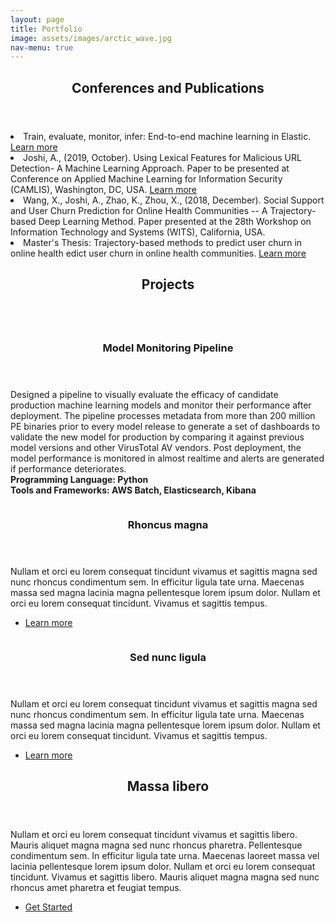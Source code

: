 ```yaml
---
layout: page
title: Portfolio
image: assets/images/arctic_wave.jpg
nav-menu: true
---
```


<!-- Main -->
<div id="main" class="alt">

<!-- One -->
<section id="one">
	<div class="inner">
		<header class="major">
			<h1>Conferences and Publications</h1>
		</header>
		<li>Train, evaluate, monitor, infer: End-to-end machine learning in Elastic. <a href="https://www.elastic.co/blog/train-evaluate-monitor-infer-end-to-end-machine-learning-in-elastic"> Learn more</a></li>
		<li>Joshi, A., (2019, October). Using Lexical Features for Malicious URL Detection- A Machine Learning Approach. Paper to be presented at Conference on Applied Machine Learning for Information Security (CAMLIS), Washington, DC, USA. <a href="https://www.camlis.org/2019/talks/joshi"> Learn more</a></li>
		<li>Wang, X., Joshi, A., Zhao, K., Zhou, X., (2018, December). Social Support and User Churn Prediction for Online Health Communities -- A Trajectory-based Deep Learning Method. Paper presented at the 28th Workshop on Information Technology and Systems (WITS), California, USA.</li>
		<li>Master's Thesis: Trajectory-based methods to predict user churn in online health edict user churn in online health communities. <a href="https://ir.uiowa.edu/cgi/viewcontent.cgi?article=7709&context=etd"> Learn more</a></li>
	</div>
</section>

<!-- Two -->
<section id="one">
	<div class="inner">
		<header class="major">
			<h1>Projects</h1>
		</header>

<!-- Two -->
<section id="two" class="spotlights">
	<section>
		<a href="portfolio.html" class="image">
			<img src="{% link assets/images/viz.jpg %}" alt="" data-position="center center" />
		</a>
		<div class="content">
			<div class="inner">
				<header class="major">
					<h3>Model Monitoring Pipeline</h3>
				</header>
				<p>Designed a pipeline to visually evaluate the efficacy of candidate production machine learning models and monitor their performance after deployment. The pipeline processes metadata from more than 200 million PE binaries prior to every model release to generate a set of dashboards to validate the new model for production by comparing it against previous model versions and other VirusTotal AV vendors. Post deployment, the model performance is monitored in almost realtime and alerts are generated if performance deteriorates.
				<br />
				<b>Programming Language: Python </b>
				<br />
				<b>Tools and Frameworks: AWS Batch, Elasticsearch, Kibana</b>
				</p>
			</div>
		</div>
	</section>
	<section>
		<a href="generic.html" class="image">
			<img src="{% link assets/images/pic09.jpg %}" alt="" data-position="top center" />
		</a>
		<div class="content">
			<div class="inner">
				<header class="major">
					<h3>Rhoncus magna</h3>
				</header>
				<p>Nullam et orci eu lorem consequat tincidunt vivamus et sagittis magna sed nunc rhoncus condimentum sem. In efficitur ligula tate urna. Maecenas massa sed magna lacinia magna pellentesque lorem ipsum dolor. Nullam et orci eu lorem consequat tincidunt. Vivamus et sagittis tempus.</p>
				<ul class="actions">
					<li><a href="generic.html" class="button">Learn more</a></li>
				</ul>
			</div>
		</div>
	</section>
	<section>
		<a href="generic.html" class="image">
			<img src="{% link assets/images/pic10.jpg %}" alt="" data-position="25% 25%" />
		</a>
		<div class="content">
			<div class="inner">
				<header class="major">
					<h3>Sed nunc ligula</h3>
				</header>
				<p>Nullam et orci eu lorem consequat tincidunt vivamus et sagittis magna sed nunc rhoncus condimentum sem. In efficitur ligula tate urna. Maecenas massa sed magna lacinia magna pellentesque lorem ipsum dolor. Nullam et orci eu lorem consequat tincidunt. Vivamus et sagittis tempus.</p>
				<ul class="actions">
					<li><a href="generic.html" class="button">Learn more</a></li>
				</ul>
			</div>
		</div>
	</section>
</section>

<!-- Three -->
<section id="three">
	<div class="inner">
		<header class="major">
			<h2>Massa libero</h2>
		</header>
		<p>Nullam et orci eu lorem consequat tincidunt vivamus et sagittis libero. Mauris aliquet magna magna sed nunc rhoncus pharetra. Pellentesque condimentum sem. In efficitur ligula tate urna. Maecenas laoreet massa vel lacinia pellentesque lorem ipsum dolor. Nullam et orci eu lorem consequat tincidunt. Vivamus et sagittis libero. Mauris aliquet magna magna sed nunc rhoncus amet pharetra et feugiat tempus.</p>
		<ul class="actions">
			<li><a href="generic.html" class="button next">Get Started</a></li>
		</ul>
	</div>
</section>

</div>
